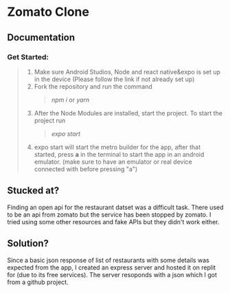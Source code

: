 # Zomato Clone

## Documentation

### Get Started:
> 1. Make sure Android Studios, Node and react native&expo is set up in the device
> (Please follow the link if not already set up)
> 2. Fork the repository and run the command 
> 		> _npm i_ or _yarn_
> 3. After the Node Modules are installed, start the project. To start the project run 
>  	 > _expo start_ 
>  4. expo start will start the metro builder for the app, after that started, press **a** in the terminal to start the app in an android emulator. 
>  (make sure to have an emulator or real device connected with before pressing "a")

## Stucked at?
Finding an open api for the restaurant datset was a difficult task. There used to be an api from zomato but the service has been stopped by zomato. I tried using some other resources and fake APIs but they didn't work either.

## Solution?
Since a basic json response of list of restaurants with some details was expected from the app, I created an express server and hosted it on replit for (due to its free services). The server resoponds with a json which I got from a github project.
